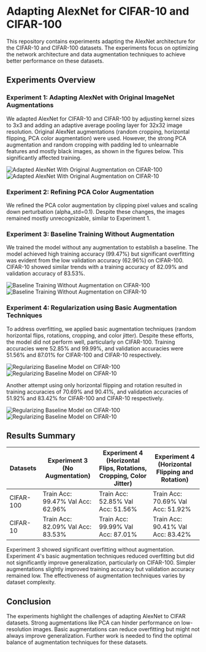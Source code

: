# Adapting AlexNet for CIFAR-10 and CIFAR-100

This repository contains experiments adapting the AlexNet architecture for the CIFAR-10 and CIFAR-100 datasets. The experiments focus on optimizing the network architecture and data augmentation techniques to achieve better performance on these datasets.

## Experiments Overview

### Experiment 1: Adapting AlexNet with Original ImageNet Augmentations
We adapted AlexNet for CIFAR-10 and CIFAR-100 by adjusting kernel sizes to 3x3 and adding an adaptive average pooling layer for 32x32 image resolution. Original AlexNet augmentations (random cropping, horizontal flipping, PCA color augmentation) were used. However, the strong PCA augmentation and random cropping with padding led to unlearnable features and mostly black images, as shown in the figures below. This significantly affected training.

![Adapted AlexNet With Original Augmentation on CIFAR-100](Images/Experiment_1.png)
![Adapted AlexNet With Original Augmentation on CIFAR-10](Images/Experiment_1_10.png)

### Experiment 2: Refining PCA Color Augmentation
We refined the PCA color augmentation by clipping pixel values and scaling down perturbation (alpha_std=0.1). Despite these changes, the images remained mostly unrecognizable, similar to Experiment 1.

### Experiment 3: Baseline Training Without Augmentation
We trained the model without any augmentation to establish a baseline. The model achieved high training accuracy (99.47%) but significant overfitting was evident from the low validation accuracy (62.96%) on CIFAR-100. CIFAR-10 showed similar trends with a training accuracy of 82.09% and validation accuracy of 83.53%.

![Baseline Training Without Augmentation on CIFAR-100](Images/Experiment_3.png)
![Baseline Training Without Augmentation on CIFAR-10](Images/Experiment_3_10.png)

### Experiment 4: Regularization using Basic Augmentation Techniques
To address overfitting, we applied basic augmentation techniques (random horizontal flips, rotations, cropping, and color jitter). Despite these efforts, the model did not perform well, particularly on CIFAR-100. Training accuracies were 52.85% and 99.99%, and validation accuracies were 51.56% and 87.01% for CIFAR-100 and CIFAR-10 respectively.

![Regularizing Baseline Model on CIFAR-100](Images/Experiment_4.png)
![Regularizing Baseline Model on CIFAR-10](Images/Experiment_4_10.png)

Another attempt using only horizontal flipping and rotation resulted in training accuracies of 70.69% and 90.41%, and validation accuracies of 51.92% and 83.42% for CIFAR-100 and CIFAR-10 respectively.

![Regularizing Baseline Model on CIFAR-100](Images/Experiment_5.png)
![Regularizing Baseline Model on CIFAR-10](Images/Experiment_5_10.png)

## Results Summary

| Datasets   | Experiment 3 (No Augmentation)  | Experiment 4 (Horizontal Flips, Rotations, Cropping, Color Jitter) | Experiment 4 (Horizontal Flipping and Rotation) |
|------------|----------------------------------|---------------------------------------------------------------------|--------------------------------------------------|
| CIFAR-100  | Train Acc: 99.47% Val Acc: 62.96%| Train Acc: 52.85% Val Acc: 51.56%                                    | Train Acc: 70.69% Val Acc: 51.92%                |
| CIFAR-10   | Train Acc: 82.09% Val Acc: 83.53%| Train Acc: 99.99% Val Acc: 87.01%                                    | Train Acc: 90.41% Val Acc: 83.42%                |

Experiment 3 showed significant overfitting without augmentation. Experiment 4's basic augmentation techniques reduced overfitting but did not significantly improve generalization, particularly on CIFAR-100. Simpler augmentations slightly improved training accuracy but validation accuracy remained low. The effectiveness of augmentation techniques varies by dataset complexity.

## Conclusion
The experiments highlight the challenges of adapting AlexNet to CIFAR datasets. Strong augmentations like PCA can hinder performance on low-resolution images. Basic augmentations can reduce overfitting but might not always improve generalization. Further work is needed to find the optimal balance of augmentation techniques for these datasets.
